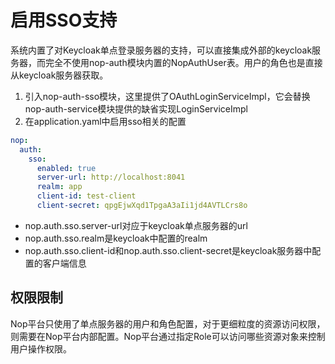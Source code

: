 # 启用SSO支持

系统内置了对Keycloak单点登录服务器的支持，可以直接集成外部的keycloak服务器，而完全不使用nop-auth模块内置的NopAuthUser表。用户的角色也是直接从keycloak服务器获取。

1. 引入nop-auth-sso模块，这里提供了OAuthLoginServiceImpl，它会替换nop-auth-service模块提供的缺省实现LoginServiceImpl
2. 在application.yaml中启用sso相关的配置
```yaml
nop:
  auth:
    sso:
      enabled: true
      server-url: http://localhost:8041
      realm: app
      client-id: test-client
      client-secret: qpgEjwXqd1TpgaA3aIi1jd4AVTLCrs8o
```

* nop.auth.sso.server-url对应于keycloak单点服务器的url
* nop.auth.sso.realm是keycloak中配置的realm
* nop.auth.sso.client-id和nop.auth.sso.client-secret是keycloak服务器中配置的客户端信息


## 权限限制
Nop平台只使用了单点服务器的用户和角色配置，对于更细粒度的资源访问权限，则需要在Nop平台内部配置。Nop平台通过指定Role可以访问哪些资源对象来控制用户操作权限。

